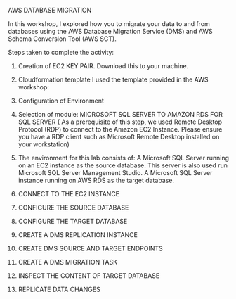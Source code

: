 AWS DATABASE MIGRATION 

In this workshop, I explored how you to migrate your data to and from databases using the AWS Database Migration Service (DMS) and AWS Schema Conversion Tool (AWS SCT).


Steps taken to complete the activity:
1) Creation of EC2 KEY PAIR. Download this to your machine.
2) Cloudformation template I used the template provided in the AWS workshop: 
3) Configuration of Environment
4) Selection of module: MICROSOFT SQL SERVER TO AMAZON RDS FOR SQL SERVER ( As a prerequisite of this step, we used Remote Desktop Protocol (RDP) to connect to the Amazon EC2 Instance. Please ensure you have a RDP client such as Microsoft Remote Desktop installed on your workstation)

5) The environment for this lab consists of:
A Microsoft SQL Server running on an EC2 instance as the source database. This server is also used run Microsoft SQL Server Management Studio.
A Microsoft SQL Server instance running on AWS RDS as the target database.

6) CONNECT TO THE EC2 INSTANCE 
7) CONFIGURE THE SOURCE DATABASE
8) CONFIGURE THE TARGET DATABASE
9) CREATE A DMS REPLICATION INSTANCE
10) CREATE DMS SOURCE AND TARGET ENDPOINTS
11) CREATE A DMS MIGRATION TASK
12) INSPECT THE CONTENT OF TARGET DATABASE
13) REPLICATE DATA CHANGES
